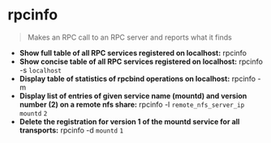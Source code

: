 # rpcinfo
> Makes an RPC call to an RPC server and reports what it finds
- **Show full table of all RPC services registered on localhost:**
rpcinfo
- **Show concise table of all RPC services registered on localhost:**
rpcinfo -s `localhost`
- **Display table of statistics of rpcbind operations on localhost:**
rpcinfo -m
- **Display list of entries of given service name (mountd) and version number (2) on a remote nfs share:**
rpcinfo -l `remote_nfs_server_ip` `mountd` `2`
- **Delete the registration for version 1 of the mountd service for all transports:**
rpcinfo -d `mountd` `1`
